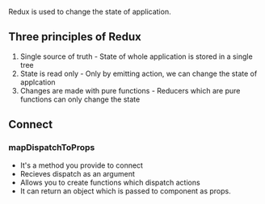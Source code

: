 Redux is used to change the state of application.

## Three principles of Redux

1. Single source of truth - State of whole application is stored in a single tree
2. State is read only - Only by emitting action, we can change the state of applcation
3. Changes are made with pure functions - Reducers which are pure functions can only change the state

## Connect

### mapDispatchToProps

- It's a method you provide to connect
- Recieves dispatch as an argument
- Allows you to create functions which dispatch actions
- It can return an object which is passed to component as props.
